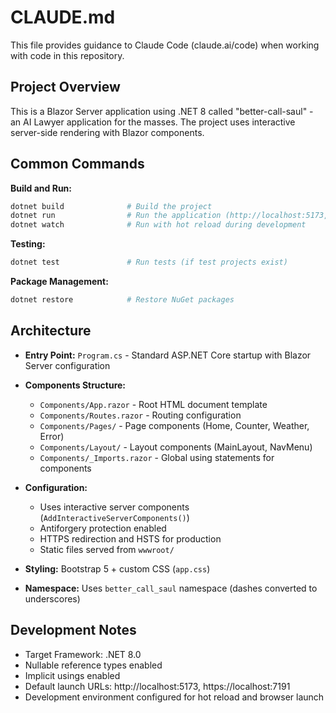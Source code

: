 # CLAUDE.md

This file provides guidance to Claude Code (claude.ai/code) when working with code in this repository.

## Project Overview

This is a Blazor Server application using .NET 8 called "better-call-saul" - an AI Lawyer application for the masses. The project uses interactive server-side rendering with Blazor components.

## Common Commands

**Build and Run:**
```bash
dotnet build              # Build the project
dotnet run                # Run the application (http://localhost:5173, https://localhost:7191)
dotnet watch              # Run with hot reload during development
```

**Testing:**
```bash
dotnet test               # Run tests (if test projects exist)
```

**Package Management:**
```bash
dotnet restore            # Restore NuGet packages
```

## Architecture

- **Entry Point:** `Program.cs` - Standard ASP.NET Core startup with Blazor Server configuration
- **Components Structure:**
  - `Components/App.razor` - Root HTML document template
  - `Components/Routes.razor` - Routing configuration
  - `Components/Pages/` - Page components (Home, Counter, Weather, Error)
  - `Components/Layout/` - Layout components (MainLayout, NavMenu)
  - `Components/_Imports.razor` - Global using statements for components

- **Configuration:**
  - Uses interactive server components (`AddInteractiveServerComponents()`)
  - Antiforgery protection enabled
  - HTTPS redirection and HSTS for production
  - Static files served from `wwwroot/`

- **Styling:** Bootstrap 5 + custom CSS (`app.css`)

- **Namespace:** Uses `better_call_saul` namespace (dashes converted to underscores)

## Development Notes

- Target Framework: .NET 8.0
- Nullable reference types enabled
- Implicit usings enabled
- Default launch URLs: http://localhost:5173, https://localhost:7191
- Development environment configured for hot reload and browser launch